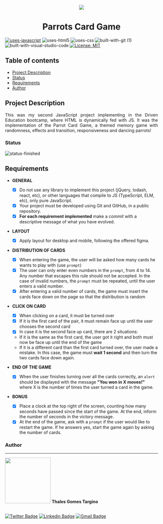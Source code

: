 
<p align="center">
  <img src="https://user-images.githubusercontent.com/97575616/152913843-f5236690-2e97-453c-9222-d17dbf982696.png">
</p>
 
<h1 align="center">Parrots Card Game</h1>

[![uses-javascript](https://user-images.githubusercontent.com/97575616/152926505-dc7a3914-21eb-4061-9fa4-144cf2210570.svg)](https://www.javascript.com)
![uses-html5](https://user-images.githubusercontent.com/97575616/152926412-a8c6da7f-0d54-4253-a820-cb264210bbcf.svg)
![uses-css](https://user-images.githubusercontent.com/97575616/152917480-e46ad631-d96c-413d-8b62-25012c52c7fc.svg)
![built-with-git (1)](https://user-images.githubusercontent.com/97575616/152927121-6e37ae20-6f09-4f84-9bdf-889ef6ef5773.svg)
![built-with-visual-studio-code](https://user-images.githubusercontent.com/97575616/152921255-9e6ad64b-5a0d-4f28-a3d0-f8c6a2774d85.svg)
[![License: MIT](https://user-images.githubusercontent.com/97575616/152917040-e317b158-cad1-4f6c-8985-0a555783da7e.svg)](https://opensource.org/licenses/MIT)

## Table of contents
* [Project Description](#project-description)
* [Status](#status)
* [Requirements](#requirements)
* [Author](#author)


## Project Description
<p align="justify">This was my second JavaScript project implementing in the Driven Education bootcamp, where HTML is dynamically fed with JS. It was the implementation of the Parrot Card Game, a themed memory game with randomness, effects and transition, responsiveness and dancing parrots!</p>

### Status
![status-finished](https://user-images.githubusercontent.com/97575616/152926720-d042178b-24c0-4d6b-94fb-0ccbd3c082cc.svg)

## Requirements

* **GENERAL**
    - [x] Do not use any library to implement this project (jQuery, lodash, react, etc), or other languages that compile to JS (TypeScript, ELM, etc), only pure JavaScript.
    - [x] Your project must be developed using Git and GitHub, in a public repository.
    - [x] **For each requirement implemented** make a *commit* with a descriptive message of what you have evolved.

* **LAYOUT**
    - [x] Apply layout for desktop and mobile, following the offered figma.

* **DISTRIBUTION OF CARDS**

    - [x] When entering the game, the user will be asked how many cards he wants to play with (use `prompt`)
    - [x] The user can only enter even numbers in the `prompt`, from 4 to 14. Any number that escapes this rule should not be accepted. In the case of invalid numbers, the `prompt` must be repeated, until the user enters a valid number.
    - [x] After entering a valid number of cards, the game must insert the cards face down on the page so that the distribution is random

- **CLICK ON CARD**

    - [x] When clicking on a card, it must be turned over
    - [x] If it is the first card of the pair, it must remain face up until the user chooses the second card
    - [x] In case it is the second face up card, there are 2 situations:
    - If it is the same as the first card, the user got it right and both must now be face up until the end of the game
    - If it is a different card than the first card turned over, the user made a mistake. In this case, the game must **wait 1 second** and then turn the two cards face down again.

- **END OF THE GAME**

   - [x] When the user finishes turning over all the cards correctly, an `alert` should be displayed with the message **"You won in X moves!"** where X is the number of times the user turned a card in the game.

- **BONUS**

   - [x] Place a clock at the top right of the screen, counting how many seconds have passed since the start of the game. At the end, inform the number of seconds in the victory message.
   - [x] At the end of the game, ask with a `prompt` if the user would like to restart the game. If he answers yes, start the game again by asking the number of cards.

### Author
---

<img width= 150px src="https://user-images.githubusercontent.com/97575616/152924489-a397b8ca-353a-43a5-9a17-7080140498fc.png" alt=""/>
<b>Thales Gomes Targino</b> 



<br /> [![Twitter Badge](https://img.shields.io/badge/-@thales_targino-1ca0f1?style=flat-square&labelColor=1ca0f1&logo=twitter&logoColor=white&link=https://twitter.com/thales_targino)](https://twitter.com/thales_targino) [![Linkedin Badge](https://img.shields.io/badge/-thalesgomest-blue?style=flat-square&logo=Linkedin&logoColor=white&link=https://www.linkedin.com/in/thales-gomes-targino/)](https://www.linkedin.com/in/thales-gomes-targino/) 
[![Gmail Badge](https://img.shields.io/badge/-thalestargino@gmail.com-c14438?style=flat-square&logo=Gmail&logoColor=white&link=mailto:thalestargino@gmail.com)](mailto:tgmarinho@gmail.com)
